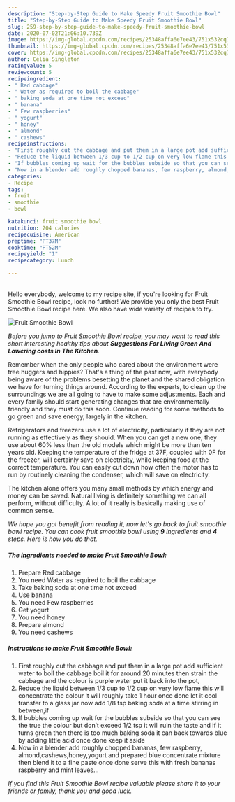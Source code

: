 ```yaml
---
description: "Step-by-Step Guide to Make Speedy Fruit Smoothie Bowl"
title: "Step-by-Step Guide to Make Speedy Fruit Smoothie Bowl"
slug: 259-step-by-step-guide-to-make-speedy-fruit-smoothie-bowl
date: 2020-07-02T21:06:10.739Z
image: https://img-global.cpcdn.com/recipes/25348affa6e7ee43/751x532cq70/fruit-smoothie-bowl-recipe-main-photo.jpg
thumbnail: https://img-global.cpcdn.com/recipes/25348affa6e7ee43/751x532cq70/fruit-smoothie-bowl-recipe-main-photo.jpg
cover: https://img-global.cpcdn.com/recipes/25348affa6e7ee43/751x532cq70/fruit-smoothie-bowl-recipe-main-photo.jpg
author: Celia Singleton
ratingvalue: 5
reviewcount: 5
recipeingredient:
- " Red cabbage"
- " Water as required to boil the cabbage"
- " baking soda at one time not exceed"
- " banana"
- " Few raspberries"
- " yogurt"
- " honey"
- " almond"
- " cashews"
recipeinstructions:
- "First roughly cut the cabbage and put them in a large pot add sufficient water to boil the cabbage boil it for around 20 minutes then strain the cabbage and the colour is purple water put it back into the pot,"
- "Reduce the liquid between 1/3 cup to 1/2 cup on very low flame this will concentrate the colour it will roughly take 1 hour once done let it cool transfer to a glass jar now add 1/8 tsp baking soda at a time stirring in between,if"
- "If bubbles coming up wait for the bubbles subside so that you can see the true the colour but don’t exceed 1/2 tsp it will ruin the taste and if it turns green then there is too much baking soda it can back towards blue by adding little acid once done keep it aside"
- "Now in a blender add roughly chopped bananas, few raspberry, almond,cashews,honey,yogurt and prepared blue concentrate mixture then blend it to a fine paste once done serve this with fresh bananas raspberry and mint leaves..."
categories:
- Recipe
tags:
- fruit
- smoothie
- bowl

katakunci: fruit smoothie bowl 
nutrition: 204 calories
recipecuisine: American
preptime: "PT37M"
cooktime: "PT52M"
recipeyield: "1"
recipecategory: Lunch

---
```

<br>
Hello everybody, welcome to my recipe site, if you're looking for Fruit Smoothie Bowl recipe, look no further! We provide you only the best Fruit Smoothie Bowl recipe here. We also have wide variety of recipes to try.
<br>


![Fruit Smoothie Bowl](https://img-global.cpcdn.com/recipes/25348affa6e7ee43/751x532cq70/fruit-smoothie-bowl-recipe-main-photo.jpg)

<i>Before you jump to Fruit Smoothie Bowl recipe, you may want to read this short interesting healthy tips about 
<strong>Suggestions For Living Green And Lowering costs In The Kitchen</strong>.</i>
</br>

Remember when the only people who cared about the environment were tree huggers and hippies? That's a thing of the past now, with everybody being aware of the problems besetting the planet and the shared obligation we have for turning things around. According to the experts, to clean up the surroundings we are all going to have to make some adjustments. Each and every family should start generating changes that are environmentally friendly and they must do this soon. Continue reading for some methods to go green and save energy, largely in the kitchen.

Refrigerators and freezers use a lot of electricity, particularly if they are not running as effectively as they should. When you can get a new one, they use about 60% less than the old models which might be more than ten years old. Keeping the temperature of the fridge at 37F, coupled with 0F for the freezer, will certainly save on electricity, while keeping food at the correct temperature. You can easily cut down how often the motor has to run by routinely cleaning the condenser, which will save on electricity.

The kitchen alone offers you many small methods by which energy and money can be saved. Natural living is definitely something we can all perform, without difficulty. A lot of it really is basically making use of common sense.


<i>We hope you got benefit from reading it, now let's go back to fruit smoothie bowl recipe. You can cook fruit smoothie bowl using <strong>9</strong> ingredients and <strong>4</strong> steps. Here is how you do that.
</i>

##### The ingredients needed to make Fruit Smoothie Bowl:

1. Prepare  Red cabbage
1. You need  Water as required to boil the cabbage
1. Take  baking soda at one time not exceed
1. Use  banana
1. You need  Few raspberries
1. Get  yogurt
1. You need  honey
1. Prepare  almond
1. You need  cashews


##### Instructions to make Fruit Smoothie Bowl:

1. First roughly cut the cabbage and put them in a large pot add sufficient water to boil the cabbage boil it for around 20 minutes then strain the cabbage and the colour is purple water put it back into the pot,
1. Reduce the liquid between 1/3 cup to 1/2 cup on very low flame this will concentrate the colour it will roughly take 1 hour once done let it cool transfer to a glass jar now add 1/8 tsp baking soda at a time stirring in between,if
1. If bubbles coming up wait for the bubbles subside so that you can see the true the colour but don’t exceed 1/2 tsp it will ruin the taste and if it turns green then there is too much baking soda it can back towards blue by adding little acid once done keep it aside
1. Now in a blender add roughly chopped bananas, few raspberry, almond,cashews,honey,yogurt and prepared blue concentrate mixture then blend it to a fine paste once done serve this with fresh bananas raspberry and mint leaves...


<i>If you find this Fruit Smoothie Bowl recipe valuable please share it to your friends or family, thank you and good luck.</i>
